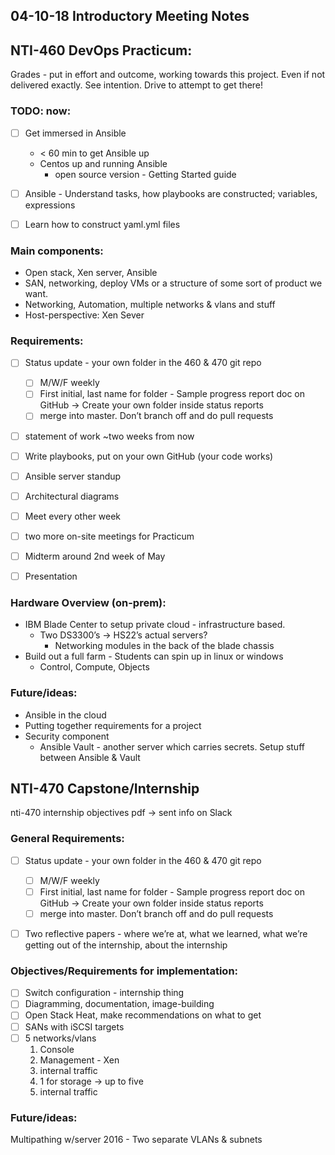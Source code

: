 ## 04-10-18 Introductory Meeting Notes

## NTI-460 DevOps Practicum:

Grades - put in effort and outcome, working towards this project. Even if not delivered exactly. See intention. Drive to attempt to get there!


### TODO: now:
- [ ] Get immersed in Ansible
	* < 60 min to get Ansible up
	* Centos up and running Ansible
		* open source version - Getting Started guide
- [ ] Ansible - Understand tasks, how playbooks are constructed; variables, expressions
- [ ] Learn how to construct yaml.yml files


### Main components:
 * Open stack, Xen server, Ansible
 * SAN, networking, deploy VMs or a structure of some sort of product we want.
 * Networking, Automation, multiple networks & vlans and stuff
 * Host-perspective: Xen Sever


### Requirements:

- [ ] Status update - your own folder in the 460 & 470 git repo
	- [ ] M/W/F weekly
	- [ ] First initial, last name for folder - Sample progress report doc on GitHub -> Create your own folder inside status reports
	- [ ] merge into master. Don’t branch off and do pull requests
- [ ] statement of work ~two weeks from now
- [ ] Write playbooks, put on your own GitHub (your code works)
- [ ] Ansible server standup
- [ ] Architectural diagrams
- [ ] Meet every other week
- [ ] two more on-site meetings for Practicum
- [ ] Midterm around 2nd week of May
- [ ] Presentation


### Hardware Overview (on-prem):

* IBM Blade Center to setup private cloud - infrastructure based.
	* Two DS3300’s -> HS22’s actual servers?
		* Networking modules in the back of the blade chassis
* Build out a full farm - Students can spin up in linux or windows
	* Control, Compute, Objects


### Future/ideas:

* Ansible in the cloud
* Putting together requirements for a project
* Security component
	* Ansible Vault - another server which carries secrets. Setup stuff between Ansible & Vault


## NTI-470 Capstone/Internship

nti-470 internship objectives pdf -> sent info on Slack


### General Requirements:
- [ ] Status update - your own folder in the 460 & 470 git repo
	- [ ] M/W/F weekly
	- [ ] First initial, last name for folder - Sample progress report doc on GitHub -> Create your own folder inside status reports
	- [ ] merge into master. Don’t branch off and do pull requests
- [ ] Two reflective papers - where we’re at, what we learned, what we’re getting out of the internship, about the internship


### Objectives/Requirements for implementation:

- [ ] Switch configuration - internship thing
- [ ] Diagramming, documentation, image-building
- [ ] Open Stack Heat, make recommendations on what to get
- [ ] SANs with iSCSI targets
- [ ] 5 networks/vlans
	1.  Console
	2.  Management - Xen
	3.  internal traffic
	4.  1 for storage -> up to five
	5.  internal traffic


### Future/ideas:

Multipathing w/server 2016 - Two separate VLANs & subnets
